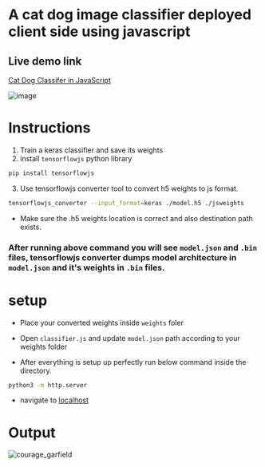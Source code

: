 # A cat dog image classifier deployed client side using javascript
## Live demo link
[Cat Dog Classifer in JavaScript](https://novasush.com/projects/classifier.html)

![image](https://novasush.com/blog/images/cat_vs_dog_in_javascript.jpg)

# Instructions
1. Train a keras classifier and save its weights
2. install `tensorflowjs` python library
```bash
pip install tensorflowjs
```
3. Use tensorflowjs converter tool to convert h5 weights to js format.
```bash
tensorflowjs_converter --input_format=keras ./model.h5 ./jsweights
```
* Make sure the .h5 weights location is correct and also destination path exists.

### After running above command you will see `model.json` and `.bin` files, tensorflowjs converter dumps model architecture in `model.json` and it's weights in `.bin` files.

# setup
* Place your converted weights inside `weights` foler

* Open `classifier.js` and update `model.json` path according to your weights folder

* After everything is setup up perfectly run below command inside the directory.

```bash
python3 -m http.server
```

* navigate to [localhost](http:127.0.0.1:8000) 

# Output

![courage_garfield](https://novasush.com/blog/images/courage_garfield.jpg)